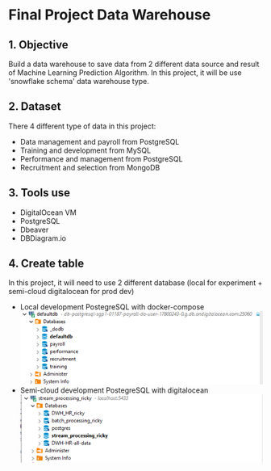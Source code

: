 #   Final Project Data Warehouse
## 1. Objective 
Build a data warehouse to save data from 2 different data source and result of Machine Learning Prediction Algorithm. In this project, it will be use 'snowflake schema' data warehouse type.


## 2. Dataset
There 4 different type of data in this project:
- Data management and payroll from PostgreSQL
- Training and development from MySQL
- Performance and management from PostgreSQL
- Recruitment and selection from MongoDB

## 3. Tools use
- DigitalOcean VM
- PostgreSQL
- Dbeaver
- DBDiagram.io

## 4. Create table
In this project, it will need to use 2 different database (local for experiment + semi-cloud digitalocean for prod dev)
- Local development PostegreSQL with docker-compose
![Local-Database](https://github.com/vnobets7/final_project_ftde/blob/ftde-dev-ricky/ETL-stream-processing/images/SS-final-project-8.PNG)
- Semi-cloud development PostegreSQL with digitalocean
![Semi-Cloud-Database](https://github.com/vnobets7/final_project_ftde/blob/ftde-dev-ricky/ETL-stream-processing/images/SS-final-project-8-1.PNG)
